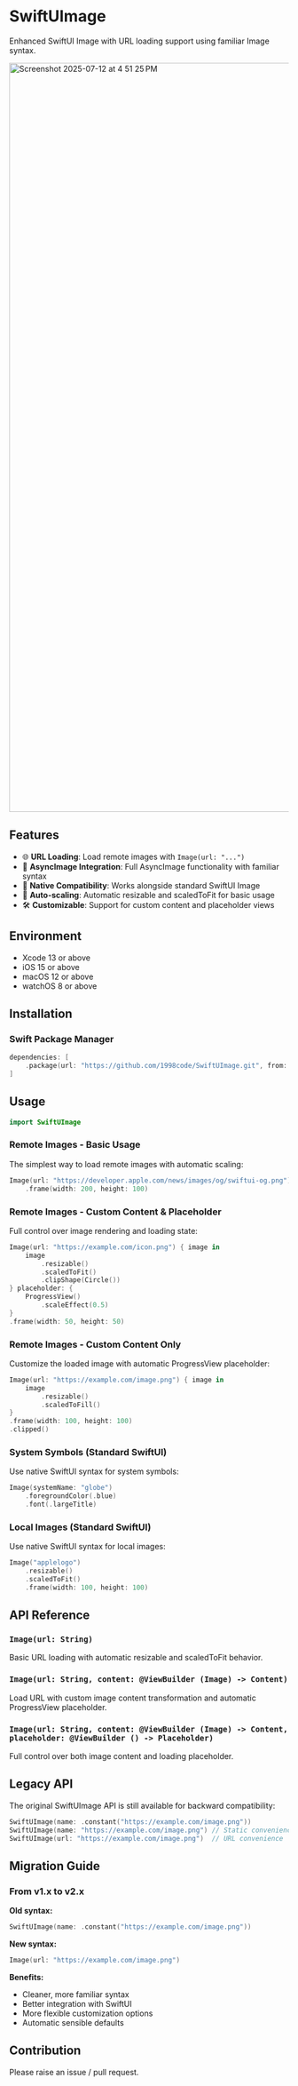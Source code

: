 # SwiftUImage
Enhanced SwiftUI Image with URL loading support using familiar Image syntax.

<img width="1566" height="1349" alt="Screenshot 2025-07-12 at 4 51 25 PM" src="https://github.com/user-attachments/assets/577402b1-ac5b-4703-a774-4ad42b91167f" />

## Features
- 🌐 **URL Loading**: Load remote images with `Image(url: "...")`
- 🔄 **AsyncImage Integration**: Full AsyncImage functionality with familiar syntax
- 🎨 **Native Compatibility**: Works alongside standard SwiftUI Image
- 📱 **Auto-scaling**: Automatic resizable and scaledToFit for basic usage
- 🛠 **Customizable**: Support for custom content and placeholder views

## Environment
- Xcode 13 or above
- iOS 15 or above
- macOS 12 or above
- watchOS 8 or above

## Installation

### Swift Package Manager
```swift
dependencies: [
    .package(url: "https://github.com/1998code/SwiftUImage.git", from: "2.0.0")
]
```

## Usage

```swift
import SwiftUImage
```

### Remote Images - Basic Usage
The simplest way to load remote images with automatic scaling:

```swift
Image(url: "https://developer.apple.com/news/images/og/swiftui-og.png")
    .frame(width: 200, height: 100)
```

### Remote Images - Custom Content & Placeholder
Full control over image rendering and loading state:

```swift
Image(url: "https://example.com/icon.png") { image in
    image
        .resizable()
        .scaledToFit()
        .clipShape(Circle())
} placeholder: {
    ProgressView()
        .scaleEffect(0.5)
}
.frame(width: 50, height: 50)
```

### Remote Images - Custom Content Only
Customize the loaded image with automatic ProgressView placeholder:

```swift
Image(url: "https://example.com/image.png") { image in
    image
        .resizable()
        .scaledToFill()
}
.frame(width: 100, height: 100)
.clipped()
```

### System Symbols (Standard SwiftUI)
Use native SwiftUI syntax for system symbols:

```swift
Image(systemName: "globe")
    .foregroundColor(.blue)
    .font(.largeTitle)
```

### Local Images (Standard SwiftUI)
Use native SwiftUI syntax for local images:

```swift
Image("applelogo")
    .resizable()
    .scaledToFit()
    .frame(width: 100, height: 100)
```

## API Reference

### `Image(url: String)`
Basic URL loading with automatic resizable and scaledToFit behavior.

### `Image(url: String, content: @ViewBuilder (Image) -> Content)`
Load URL with custom image content transformation and automatic ProgressView placeholder.

### `Image(url: String, content: @ViewBuilder (Image) -> Content, placeholder: @ViewBuilder () -> Placeholder)`
Full control over both image content and loading placeholder.

## Legacy API

The original SwiftUImage API is still available for backward compatibility:

```swift
SwiftUImage(name: .constant("https://example.com/image.png"))
SwiftUImage(name: "https://example.com/image.png") // Static convenience
SwiftUImage(url: "https://example.com/image.png")  // URL convenience
```

## Migration Guide

### From v1.x to v2.x

**Old syntax:**
```swift
SwiftUImage(name: .constant("https://example.com/image.png"))
```

**New syntax:**
```swift
Image(url: "https://example.com/image.png")
```

**Benefits:**
- Cleaner, more familiar syntax
- Better integration with SwiftUI
- More flexible customization options
- Automatic sensible defaults

## Contribution
Please raise an issue / pull request.
